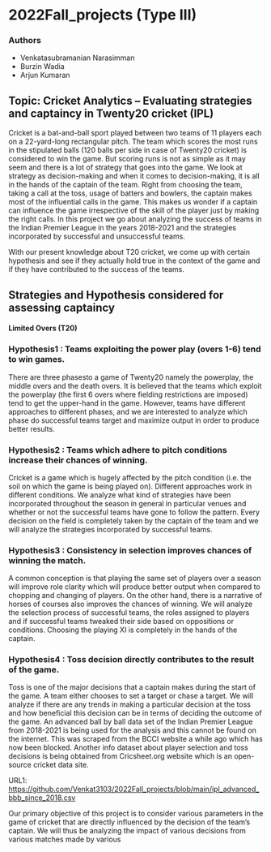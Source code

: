 # 2022Fall_projects (Type III)

### Authors

* Venkatasubramanian Narasimman
* Burzin Wadia
* Arjun Kumaran

## Topic: Cricket Analytics – Evaluating strategies and captaincy in Twenty20 cricket (IPL)

Cricket is a bat-and-ball sport played between two teams of 11 players each on a 22-yard-long 
rectangular pitch. The team which scores the most runs in the stipulated balls (120 balls per 
side in case of Twenty20 cricket) is considered to win the game. But scoring runs is not as 
simple as it may seem and there is a lot of strategy that goes into the game. We look at 
strategy as decision-making and when it comes to decision-making, it is all in the hands of the 
captain of the team. Right from choosing the team, taking a call at the toss, usage of batters 
and bowlers, the captain makes most of the influential calls in the game. This makes us 
wonder if a captain can influence the game irrespective of the skill of the player just by making
the right calls. In this project we go about analyzing the success of teams in the Indian Premier 
League in the years 2018-2021 and the strategies incorporated by successful and unsuccessful 
teams.

With our present knowledge about T20 cricket, we come up with certain hypothesis and see 
if they actually hold true in the context of the game and if they have contributed to the success 
of the teams.

## Strategies and Hypothesis considered for assessing captaincy 

#### Limited Overs (T20)

### Hypothesis1 : Teams exploiting the power play (overs 1-6) tend to win games.
There are three phasesto a game of Twenty20 namely the powerplay, the middle 
overs and the death overs. It is believed that the teams which exploit the 
powerplay (the first 6 overs where fielding restrictions are imposed) tend to get 
the upper-hand in the game. However, teams have different approaches to 
different phases, and we are interested to analyze which phase do successful
teams target and maximize output in order to produce better results.

### Hypothesis2 : Teams which adhere to pitch conditions increase their chances of winning.
Cricket is a game which is hugely affected by the pitch condition (i.e. the soil on 
which the game is being played on). Different approaches work in different 
conditions. We analyze what kind of strategies have been incorporated 
throughout the season in general in particular venues and whether or not the 
successful teams have gone to follow the pattern. Every decision on the field is 
completely taken by the captain of the team and we will analyze the strategies 
incorporated by successful teams.

### Hypothesis3 : Consistency in selection improves chances of winning the match.
A common conception is that playing the same set of players over a season will 
improve role clarity which will produce better output when compared to 
chopping and changing of players. On the other hand, there is a narrative of 
horses of courses also improves the chances of winning. We will analyze the 
selection process of successful teams, the roles assigned to players and if 
successful teams tweaked their side based on oppositions or conditions. Choosing 
the playing XI is completely in the hands of the captain.

### Hypothesis4 : Toss decision directly contributes to the result of the game.
Toss is one of the major decisions that a captain makes during the start of the 
game. A team either chooses to set a target or chase a target. We will analyze if 
there are any trends in making a particular decision at the toss and how beneficial
this decision can be in terms of deciding the outcome of the game.
An advanced ball by ball data set of the Indian Premier League from 2018-2021 is being used for 
the analysis and this cannot be found on the internet. This was scraped from the BCCI website a 
while ago which has now been blocked. Another info dataset about player selection and toss 
decisions is being obtained from Cricsheet.org website which is an open-source cricket data site.

URL1: https://github.com/Venkat3103/2022Fall_projects/blob/main/ipl_advanced_bbb_since_2018.csv


Our primary objective of this project is to consider various parameters in the game of cricket that 
are directly influenced by the decision of the team’s captain. We will thus be analyzing the impact 
of various decisions from various matches made by various

